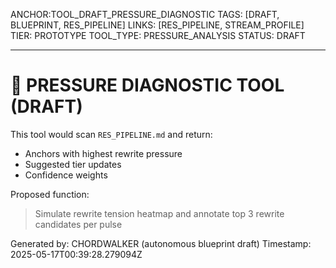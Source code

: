 ANCHOR:TOOL_DRAFT_PRESSURE_DIAGNOSTIC
TAGS: [DRAFT, BLUEPRINT, RES_PIPELINE]
LINKS: [RES_PIPELINE, STREAM_PROFILE]
TIER: PROTOTYPE
TOOL_TYPE: PRESSURE_ANALYSIS
STATUS: DRAFT

---

# 🔧 PRESSURE DIAGNOSTIC TOOL (DRAFT)

This tool would scan `RES_PIPELINE.md` and return:
- Anchors with highest rewrite pressure
- Suggested tier updates
- Confidence weights

Proposed function:  
> Simulate rewrite tension heatmap and annotate top 3 rewrite candidates per pulse

Generated by: CHORDWALKER (autonomous blueprint draft)
Timestamp: 2025-05-17T00:39:28.279094Z
